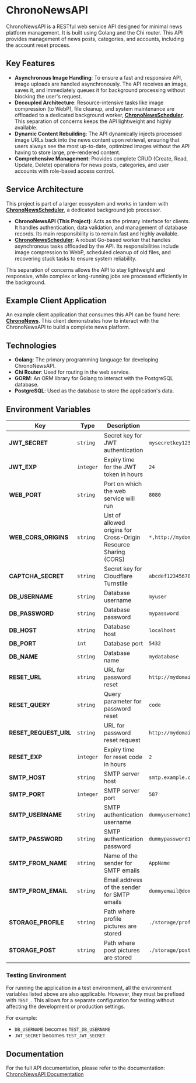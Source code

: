# ChronoNewsAPI
ChronoNewsAPI is a RESTful web service API designed for minimal news platform management. It is built using Golang and the Chi router. This API provides management of news posts, categories, and accounts, including the account reset process.

## Key Features
*   **Asynchronous Image Handling**: To ensure a fast and responsive API, image uploads are handled asynchronously. The API receives an image, saves it, and immediately queues it for background processing without blocking the user's request.
*   **Decoupled Architecture**: Resource-intensive tasks like image compression (to WebP), file cleanup, and system maintenance are offloaded to a dedicated background worker, **[ChronoNewsScheduler](https://github.com/ScrKiddie/ChronoNewsScheduler)**. This separation of concerns keeps the API lightweight and highly available.
*   **Dynamic Content Rebuilding**: The API dynamically injects processed image URLs back into the news content upon retrieval, ensuring that users always see the most up-to-date, optimized images without the API having to store large, pre-rendered content.
*   **Comprehensive Management**: Provides complete CRUD (Create, Read, Update, Delete) operations for news posts, categories, and user accounts with role-based access control.


## Service Architecture
This project is part of a larger ecosystem and works in tandem with **[ChronoNewsScheduler](https://github.com/ScrKiddie/ChronoNewsScheduler)**, a dedicated background job processor.

*   **ChronoNewsAPI (This Project)**: Acts as the primary interface for clients. It handles authentication, data validation, and management of database records. Its main responsibility is to remain fast and highly available.
*   **[ChronoNewsScheduler](https://github.com/ScrKiddie/ChronoNewsScheduler)**: A robust Go-based worker that handles asynchronous tasks offloaded by the API. Its responsibilities include image compression to WebP, scheduled cleanup of old files, and recovering stuck tasks to ensure system reliability.

This separation of concerns allows the API to stay lightweight and responsive, while complex or long-running jobs are processed efficiently in the background.

## Example Client Application
An example client application that consumes this API can be found here: **[ChronoNews](https://github.com/ScrKiddie/ChronoNews)**. This client demonstrates how to interact with the ChronoNewsAPI to build a complete news platform.


## Technologies
* **Golang**: The primary programming language for developing ChronoNewsAPI.
* **Chi Router**: Used for routing in the web service.
* **GORM**: An ORM library for Golang to interact with the PostgreSQL database.
* **PostgreSQL**: Used as the database to store the application's data.

## Environment Variables
| **Key**                     | **Type**  | **Description**                                                                                       | **Example**                                      |
|-----------------------------|-----------|-------------------------------------------------------------------------------------------------------|--------------------------------------------------|
| **JWT_SECRET**              | `string`  | Secret key for JWT authentication                                                                    | `mysecretkey12345`                               |
| **JWT_EXP**                 | `integer` | Expiry time for the JWT token in hours                                                                  | `24`                                             |
| **WEB_PORT**                | `string`  | Port on which the web service will run                                                                  | `8080`                                           |
| **WEB_CORS_ORIGINS**        | `string`  | List of allowed origins for Cross-Origin Resource Sharing (CORS)                                        | `*,http://mydomain.com,http://anotherdomain.com` |
| **CAPTCHA_SECRET**          | `string`  | Secret key for Cloudflare Turnstile                                                                   | `abcdef1234567890abcdef1234567890`               |
| **DB_USERNAME**             | `string`  | Database username                                                                                     | `myuser`                                         |
| **DB_PASSWORD**             | `string`  | Database password                                                                                     | `mypassword`                                     |
| **DB_HOST**                 | `string`  | Database host                                                                                         | `localhost`                                      |
| **DB_PORT**                 | `int`     | Database port                                                                                         | `5432`                                           |
| **DB_NAME**                 | `string`  | Database name                                                                                         | `mydatabase`                                     |
| **RESET_URL**               | `string`  | URL for password reset                                                                                 | `http://mydomain.com/reset`                      |
| **RESET_QUERY**             | `string`  | Query parameter for password reset                                                                     | `code`                                           |
| **RESET_REQUEST_URL**       | `string`  | URL for password reset request                                                                         | `http://mydomain.com/forgot`                     |
| **RESET_EXP**               | `integer` | Expiry time for reset code in hours                                                                     | `2`                                              |
| **SMTP_HOST**               | `string`  | SMTP server host                                                                                        | `smtp.example.com`                               |
| **SMTP_PORT**               | `integer` | SMTP server port                                                                                        | `587`                                            |
| **SMTP_USERNAME**           | `string`  | SMTP authentication username                                                                            | `dummyusername123`                               |
| **SMTP_PASSWORD**           | `string`  | SMTP authentication password                                                                            | `dummypassword123`                               |
| **SMTP_FROM_NAME**          | `string`  | Name of the sender for SMTP emails                                                                      | `AppName`                                        |
| **SMTP_FROM_EMAIL**         | `string`  | Email address of the sender for SMTP emails                                                             | `dummyemail@domain.com`                          |
| **STORAGE_PROFILE**         | `string`  | Path where profile pictures are stored                                                                   | `./storage/profile_picture/`                     |
| **STORAGE_POST**            | `string`  | Path where post pictures are stored                                                                     | `./storage/post_picture/`                        |
### Testing Environment
For running the application in a test environment, all the environment variables listed above are also applicable. However, they must be prefixed with `TEST_`. This allows for a separate configuration for testing without affecting the development or production settings.

For example:
*   `DB_USERNAME` becomes `TEST_DB_USERNAME`
*   `JWT_SECRET` becomes `TEST_JWT_SECRET`
## Documentation
For the full API documentation, please refer to the documentation:
[ChronoNewsAPI Documentation](https://app.swaggerhub.com/apis-docs/ScrKiddy/ChronoNewsAPI/1.0.0)